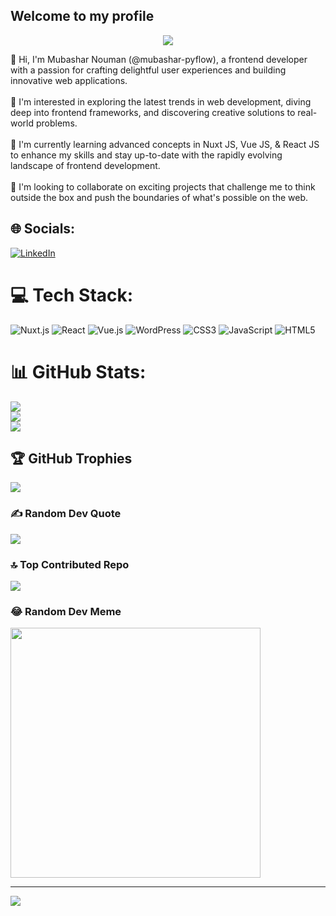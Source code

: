 ## Welcome to my profile ##

<p align="center">
  <a href="https://github.com/mubashar-nouman">
    <img src="https://readme-typing-svg.herokuapp.com?lines=Nuxt+JS+Developer;VUE+JS+Developer&font=Roboto&size=24&duration=3500&pause=500&center=true&width=500&height=50&color=9c033a">
  </a>
</p>

👋 Hi, I'm Mubashar Nouman (@mubashar-pyflow), a frontend developer with a passion for crafting delightful user experiences and building innovative web applications.<br><br>👀 I'm interested in exploring the latest trends in web development, diving deep into frontend frameworks, and discovering creative solutions to real-world problems.<br><br>🌱 I'm currently learning advanced concepts in Nuxt JS, Vue JS, & React JS to enhance my skills and stay up-to-date with the rapidly evolving landscape of frontend development.<br><br>💞️ I'm looking to collaborate on exciting projects that challenge me to think outside the box and push the boundaries of what's possible on the web.<br>


## 🌐 Socials:
[![LinkedIn](https://img.shields.io/badge/LinkedIn-%230077B5.svg?logo=linkedin&logoColor=white)](https://linkedin.com/in/mubashar-nouman) 

# 💻 Tech Stack:
![Nuxt.js](https://img.shields.io/badge/vue.js-%2335495e.svg?style=for-the-badge&logo=nuxtjs&logoColor=%234FC08D) ![React](https://img.shields.io/badge/react-%2320232a.svg?style=for-the-badge&logo=react&logoColor=%2361DAFB) ![Vue.js](https://img.shields.io/badge/vue.js-%2335495e.svg?style=for-the-badge&logo=vuedotjs&logoColor=%234FC08D) ![WordPress](https://img.shields.io/badge/WordPress-%23117AC9.svg?style=for-the-badge&logo=WordPress&logoColor=white) ![CSS3](https://img.shields.io/badge/css3-%231572B6.svg?style=for-the-badge&logo=css3&logoColor=white) ![JavaScript](https://img.shields.io/badge/javascript-%23323330.svg?style=for-the-badge&logo=javascript&logoColor=%23F7DF1E) ![HTML5](https://img.shields.io/badge/html5-%23E34F26.svg?style=for-the-badge&logo=html5&logoColor=white)
# 📊 GitHub Stats:
![](https://github-readme-stats.vercel.app/api?username=mubashar-pyflow&theme=dark&hide_border=false&include_all_commits=true&count_private=false)<br/>
![](https://github-readme-streak-stats.herokuapp.com/?user=mubashar-pyflow&theme=dark&hide_border=false)<br/>
![](https://github-readme-stats.vercel.app/api/top-langs/?username=mubashar-pyflow&theme=dark&hide_border=false&include_all_commits=true&count_private=false&layout=compact)

## 🏆 GitHub Trophies
![](https://github-profile-trophy.vercel.app/?username=mubashar-pyflow&theme=radical&no-frame=false&no-bg=false&margin-w=4)

### ✍️ Random Dev Quote
![](https://quotes-github-readme.vercel.app/api?type=vetical&theme=dark)

### 🔝 Top Contributed Repo
![](https://github-contributor-stats.vercel.app/api?username=mubashar-pyflow&limit=5&theme=dark&combine_all_yearly_contributions=true)

### 😂 Random Dev Meme
<img src='https://randommeme-five.vercel.app/' style="height: 400px;"/>

---
[![](https://visitcount.itsvg.in/api?id=mubashar-pyflow&icon=0&color=0)](https://visitcount.itsvg.in)

<!-- Proudly created with GPRM ( https://gprm.itsvg.in ) -->
